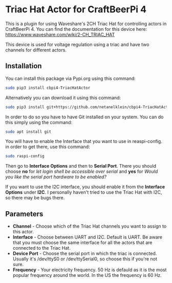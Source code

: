 # Triac Hat Actor for CraftBeerPi 4

This is a plugin for using Waveshare's 2CH Triac Hat for controlling actors in CraftBeerPi 4. You can find the documentation for this device here: https://www.waveshare.com/wiki/2-CH_TRIAC_HAT

This device is used for voltage regulation using a triac and have two channels for different actors.

## Installation

You can install this package via Pypi.org using this command:

```bash
sudo pip3 install cbpi4-TriacHatActor
```

Alternatively you can download it using this command:

```bash
sudo pip3 install git+https://github.com/netanelklein/cbpi4-TriacHatActor.git
```

In order to do so you have to have Git installed on your system. You can do this simply using the command:

```bash
sudo apt install git
```

You will have to enable the Interface that you want to use in reaspi-config. in order to get there, use this command:
```bash
sudo raspi-config
```
 Then go to **Interface Options** and then to **Serial Port**. There you should choose **no** for *let login shell be accessible over serial* and **yes** for *Would you like the serial port hardware to be enabled?*

If you want to use the I2C interface, you should enable it from the **Interface Options** under **I2C**. I personally haven't tried to use the Triac Hat with I2C, so there may be bugs there.

## Parameters

* **Channel** - Choose which of the Triac Hat channels you want to assign to this actor.
* **Interface** - Choose between UART and I2C. Default is UART. Be aware that you must choose the same interface for all the actors that are connected to the Triac Hat.
* **Device Port** - Choose the serial port in which the triac is connected. Usually it's /dev/ttyS0 or /dev/ttySerial0, so choose this if you're not sure.
* **Frequency** - Your electricity frequency. 50 Hz is defauld as it is the most popular frequency around the world. In the US the frequency is 60 Hz.